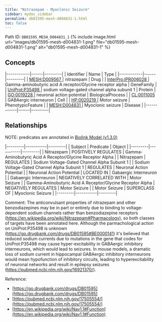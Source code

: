 ```yaml
---
title: "Nitrazepam - Myoclonic Seizure"
sidebar: mydoc_sidebar
permalink: db01595-mesh-d004831-1.html
toc: false 
---
```



Path ID: `DB01595_MESH_D004831_1`
{% include image.html url="images/db01595-mesh-d004831-1.png" file="db01595-mesh-d004831-1.png" alt="db01595-mesh-d004831-1" %}

## Concepts

|------------|------|---------|
| Identifier | Name | Type    |
|------------|------|---------|
| <a href="https://identifiers.org/MESH:D009567">MESH:D009567 </a> | nitrazepam | Drug |
| <a href="https://identifiers.org/InterPro:IPR006028">InterPro:IPR006028 </a> | Gamma-aminobutyric acid A receptor/Glycine receptor alpha | GeneFamily |
| <a href="https://identifiers.org/UniProt:P35498">UniProt:P35498 </a> | sodium voltage-gated channel alpha subunit 1 | Protein |
| <a href="https://identifiers.org/GO:0019228">GO:0019228 </a> | neuronal action potential | BiologicalProcess |
| <a href="https://identifiers.org/CL:0011005">CL:0011005 </a> | GABAergic interneuron | Cell |
| <a href="https://identifiers.org/HP:0020219">HP:0020219 </a> | Motor seizure | PhenotypicFeature |
| <a href="https://identifiers.org/MESH:D004831">MESH:D004831 </a> | Myoclonic seizure | Disease |
|------------|------|---------|

## Relationships


NOTE: predicates are annotated in <a href="https://github.com/biolink/biolink-model/releases/tag/v1.3.0">Biolink Model (v1.3.0)</a>

|---------|-----------|---------|
| Subject | Predicate | Object  |
|---------|-----------|---------|
| Nitrazepam | POSITIVELY REGULATES | Gamma-Aminobutyric Acid A Receptor/Glycine Receptor Alpha |
| Nitrazepam | REGULATES | Sodium Voltage-Gated Channel Alpha Subunit 1 |
| Sodium Voltage-Gated Channel Alpha Subunit 1 | REGULATES | Neuronal Action Potential |
| Neuronal Action Potential | LOCATED IN | Gabaergic Interneuron |
| Gabaergic Interneuron | NEGATIVELY CORRELATED WITH | Motor Seizure |
| Gamma-Aminobutyric Acid A Receptor/Glycine Receptor Alpha | NEGATIVELY REGULATES | Motor Seizure |
| Motor Seizure | SUPERCLASS OF | Myoclonic Seizure |
|---------|-----------|---------|

Comment: The anticonvulsant properties of nitrazepam and other benzodiazepines may be in part or entirely due to binding to voltage-dependent sodium  channels rather than benzodiazepine receptors (https://en.wikipedia.org/wiki/Nitrazepam#Pharmacology), so both classes of targets have been annotated here. Although the parmachological action on UniProt:P35498 is unknown (https://go.drugbank.com/drugs/DB01595#BE0000141) it's believed that reduced sodium currents due to mutations in the gene that codes for UniProt:P35498 may cause hyper-excitability in GABAergic inhibitory interneurons, which would lead to seizures. In mouse models, a dramatic loss of sodium current in hippocampal GABAergic inhibitory interneurons would mean hypofunction of inhibitory circuits, leading to hyperexcitability of neuronal networks and result in epilepsy seizures (https://pubmed.ncbi.nlm.nih.gov/16921370/).

Reference: 
  - [https://go.drugbank.com/drugs/DB01595](https://go.drugbank.com/drugs/DB01595)
  - [https://pubmed.ncbi.nlm.nih.gov/17505554/](https://pubmed.ncbi.nlm.nih.gov/17505554/)
  - [https://en.wikipedia.org/wiki/Nav1.1#Function](https://en.wikipedia.org/wiki/Nav1.1#Function)
